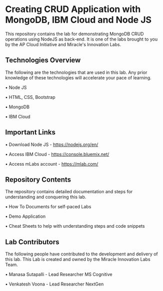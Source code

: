 # Creating CRUD Application with MongoDB, IBM Cloud and Node JS

This repository contains the lab for demonstrating MongoDB CRUD operations using NodeJS as back-end. It is one of the labs brought to you by the AP Cloud Initiative and Miracle's Innovation Labs.

## Technologies Overview

The following are the technologies that are used in this lab. Any prior knowledge of these technologies will accelerate your pace of learning.

• Node JS

• HTML, CSS, Bootstrap

• MongoDB

• IBM Cloud

## Important Links

• Download Node JS - https://nodejs.org/en/

• Access IBM Cloud  - https://console.bluemix.net/

• Access mLabs account - https://mlab.com/

## Repository Contents

The repository contains detailed documentation and steps for understanding and conquering this lab.

• How To Documents for self-paced Labs

• Demo Application

• Cheat Sheets to help with understanding steps and code snippets

## Lab Contributors

The following people have contributed to the development and delivery of this lab. This Lab is created and owned by the Miracle Innovation Labs Team.

• Manasa Sutapalli           - Lead Researcher MS Cognitive

• Venkatesh Voona            - Lead Researcher NextGen